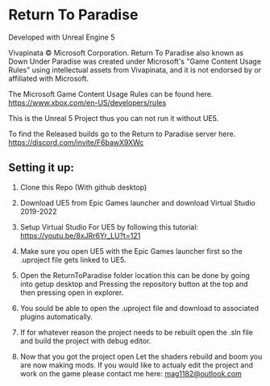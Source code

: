 # Return To Paradise

Developed with Unreal Engine 5

Vivapinata © Microsoft Corporation. Return To Paradise also known as Down Under Paradise 
was created under Microsoft's "Game Content Usage Rules" using intellectual assets from Vivapinata, and 
it is not endorsed by or affiliated with Microsoft.

The Microsoft Game Content Usage Rules can be found here.
https://www.xbox.com/en-US/developers/rules



This is the Unreal 5 Project thus you can not run it without UE5.

To find the Released builds go to the Return to Paradise server here.
https://discord.com/invite/F6bawX9XWc




## Setting it up:

1. Clone this Repo (With github desktop)

2. Download UE5 from Epic Games launcher and download Virtual Studio 2019-2022

3. Setup Virtual Studio For UE5 by following this tutorial: https://youtu.be/8xJRr6Yr_LU?t=121

4. Make sure you open UE5 with the Epic Games launcher first so the .uproject file gets linked to UE5.

5. Open the ReturnToParadise folder location this can be done by going into getup desktop and Pressing the repository button at the top and then pressing open in explorer.

6. You sould be able to open the .uproject file and download to associated plugins automatically.

7. If for whatever reason the project needs to be rebuilt open the .sln file and build the project with debug editor.

8. Now that you got the project open Let the shaders rebuild and boom you are now making mods. If you would like to actualy edit the project and work on the game please contact me here: mag1182@outlook.com


